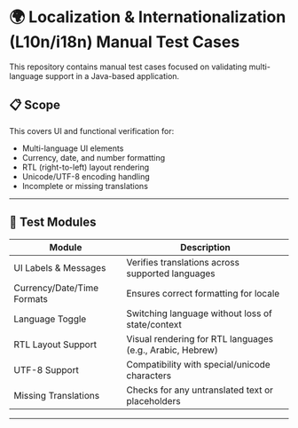 # 🌍 Localization & Internationalization (L10n/i18n) Manual Test Cases

This repository contains manual test cases focused on validating multi-language support in a Java-based application.

## 📋 Scope

This covers UI and functional verification for:

- Multi-language UI elements
- Currency, date, and number formatting
- RTL (right-to-left) layout rendering
- Unicode/UTF-8 encoding handling
- Incomplete or missing translations

---

## 🧪 Test Modules

| Module                      | Description                                                |
|----------------------------|------------------------------------------------------------|
| UI Labels & Messages       | Verifies translations across supported languages           |
| Currency/Date/Time Formats | Ensures correct formatting for locale                      |
| Language Toggle            | Switching language without loss of state/context           |
| RTL Layout Support         | Visual rendering for RTL languages (e.g., Arabic, Hebrew)  |
| UTF-8 Support              | Compatibility with special/unicode characters              |
| Missing Translations       | Checks for any untranslated text or placeholders           |

---
